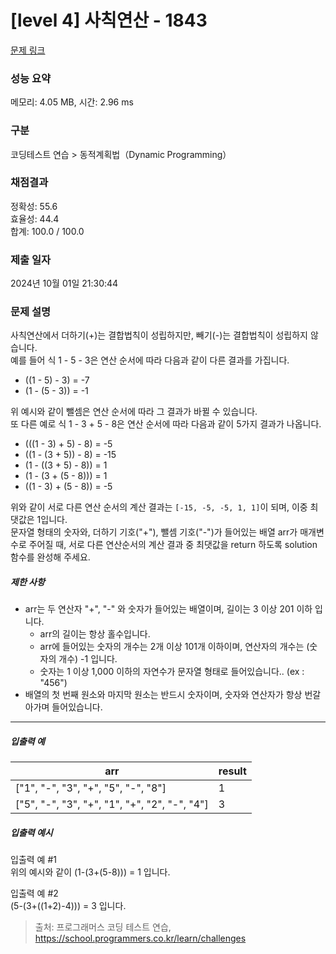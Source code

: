 # [level 4] 사칙연산 - 1843 

[문제 링크](https://school.programmers.co.kr/learn/courses/30/lessons/1843?language=cpp) 

### 성능 요약

메모리: 4.05 MB, 시간: 2.96 ms

### 구분

코딩테스트 연습 > 동적계획법（Dynamic Programming）

### 채점결과

정확성: 55.6<br/>효율성: 44.4<br/>합계: 100.0 / 100.0

### 제출 일자

2024년 10월 01일 21:30:44

### 문제 설명

<p>사칙연산에서 더하기(+)는 결합법칙이 성립하지만, 빼기(-)는 결합법칙이 성립하지 않습니다.<br>
예를 들어 식 1 - 5 - 3은 연산 순서에 따라 다음과 같이 다른 결과를 가집니다.</p>

<ul>
<li>((1 - 5) - 3) = -7</li>
<li>(1 - (5 - 3)) = -1</li>
</ul>

<p>위 예시와 같이 뺄셈은 연산 순서에 따라 그 결과가 바뀔 수 있습니다.<br>
또 다른 예로 식 1 - 3 + 5 - 8은 연산 순서에 따라 다음과 같이 5가지 결과가 나옵니다.</p>

<ul>
<li>(((1 - 3) + 5) - 8) = -5</li>
<li>((1 - (3 + 5)) - 8) = -15</li>
<li>(1 - ((3 + 5) - 8)) = 1</li>
<li>(1 - (3 + (5 - 8))) = 1</li>
<li>((1 - 3) + (5 - 8)) = -5</li>
</ul>

<p>위와 같이 서로 다른 연산 순서의 계산 결과는 <code>[-15, -5, -5, 1, 1]</code>이 되며, 이중 최댓값은 1입니다.<br>
문자열 형태의 숫자와, 더하기 기호("+"), 뺄셈 기호("-")가 들어있는 배열 arr가 매개변수로 주어질 때, 서로 다른 연산순서의 계산 결과 중 최댓값을 return 하도록 solution 함수를 완성해 주세요.</p>

<h5>제한 사항</h5>

<ul>
<li>arr는 두 연산자 "+", "-" 와 숫자가 들어있는 배열이며, 길이는 3 이상 201 이하 입니다.

<ul>
<li>arr의 길이는 항상 홀수입니다.</li>
<li>arr에 들어있는 숫자의 개수는 2개 이상 101개 이하이며, 연산자의 개수는 (숫자의 개수) -1 입니다.</li>
<li>숫자는 1 이상 1,000 이하의 자연수가 문자열 형태로 들어있습니다.. (ex : "456")</li>
</ul></li>
<li>배열의 첫 번째 원소와 마지막 원소는 반드시 숫자이며, 숫자와 연산자가 항상 번갈아가며 들어있습니다.</li>
</ul>

<hr>

<h5>입출력 예</h5>
<table class="table">
        <thead><tr>
<th>arr</th>
<th>result</th>
</tr>
</thead>
        <tbody><tr>
<td>["1", "-", "3", "+", "5", "-", "8"]</td>
<td>1</td>
</tr>
<tr>
<td>["5", "-", "3", "+", "1", "+", "2", "-", "4"]</td>
<td>3</td>
</tr>
</tbody>
      </table>
<h5>입출력 예시</h5>

<p>입출력 예 #1<br>
위의 예시와 같이 (1-(3+(5-8))) = 1 입니다.</p>

<p>입출력 예 #2<br>
(5-(3+((1+2)-4))) = 3 입니다.</p>


> 출처: 프로그래머스 코딩 테스트 연습, https://school.programmers.co.kr/learn/challenges
